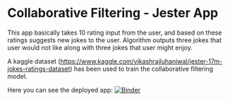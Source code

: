 # Collaborative Filtering - Jester App

This app basically takes 10 rating input from the user, and based on these ratings suggests new jokes to the user. Algorithm outputs three jokes that user would not like along with three jokes that user might enjoy.

A kaggle dataset (https://www.kaggle.com/vikashrajluhaniwal/jester-17m-jokes-ratings-dataset) has been used to train the collaborative filtering model.

Here you can see the deployed app:
[![Binder](https://mybinder.org/badge_logo.svg)](https://mybinder.org/v2/gh/yildize/CollaborativeFiltering_JesterApp/main?urlpath=voila%2Frender%2FjesterApp.ipynb)
